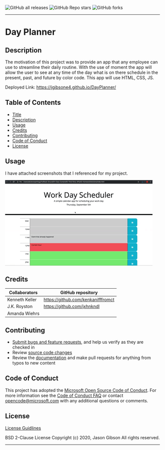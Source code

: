 ![GitHub all releases](https://img.shields.io/github/downloads/jgibsone4/jgibsone4.github.io/total?style=flat-square)
![GitHub Repo stars](https://img.shields.io/github/stars/jgibsone4/jgibsone4.github.io?style=flat-square)
![GitHub forks](https://img.shields.io/github/forks/jgibsone4/jgibsone4.github.io?style=social)

---

# Day Planner


## Description 

The motivation of this project was to provide an app that any employee can use to streamline their daily routine.  With the use of moment the app will allow the user to see at any time of the day what is on there schedule in the present, past, and future by color code.  This app will use HTML, CSS, JS.

Deployed Link: https://jgibsone4.github.io/DayPlanner/


## Table of Contents

* [Title](#day-planner)
* [Description](#description)
* [Usage](#usage)
* [Credits](#credits)
* [Contributing](#contributing)
* [Code of Conduct](#code-of-conduct)
* [License](#license)


## Usage 

I have attached screenshots that I referenced for my project.

![Screenshot of Client Site](https://github.com/jgibsone4/DayPlanner/blob/main/assets/05-third-party-apis-homework-demo.gif)


## Credits

Collaborators                                   | GitHub repository
------------                                    | -------------
Kenneth Keller                                  | https://github.com/kenkanifffromct
J.K. Royston                                    | https://github.com/jxhnkndl
Amanda Wiehrs                                   |

## Contributing

* [Submit bugs and feature requests](https://github.com/jgibsone4/Responsive-Design/issues), and help us verify as they are checked in
* Review [source code changes](https://github.com/jgibsone4/Responsive-Design/pulls)
* Review the [documentation](https://github.com/jgibsone4/Responsive-Design) and make pull requests for anything from typos to new content


## Code of Conduct

This project has adopted the [Microsoft Open Source Code of Conduct](https://opensource.microsoft.com/codeofconduct/). For more information see the [Code of Conduct FAQ](https://opensource.microsoft.com/codeofconduct/faq/) or contact [opencode@microsoft.com](mailto:opencode@microsoft.com) with any additional questions or comments.


## License

[License Guidlines](https://github.com/jgibsone4/DayPlanner/blob/main/LICENSE) 

BSD 2-Clause License
Copyright (c) 2020, Jason Gibson
All rights reserved.

---
